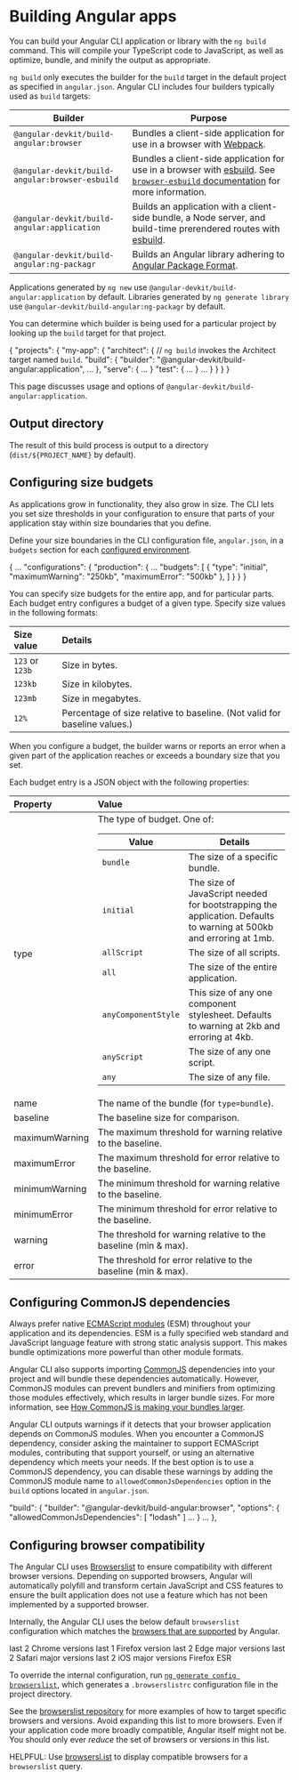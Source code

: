 # Building Angular apps

You can build your Angular CLI application or library with the `ng build` command.
This will compile your TypeScript code to JavaScript, as well as optimize, bundle, and minify the output as appropriate.

`ng build` only executes the builder for the `build` target in the default project as specified in `angular.json`.
Angular CLI includes four builders typically used as `build` targets:

| Builder                                         | Purpose                                                                                                                                                                           |
| ----------------------------------------------- | --------------------------------------------------------------------------------------------------------------------------------------------------------------------------------- |
| `@angular-devkit/build-angular:browser`         | Bundles a client-side application for use in a browser with [Webpack](https://webpack.js.org/).                                                                                   |
| `@angular-devkit/build-angular:browser-esbuild` | Bundles a client-side application for use in a browser with [esbuild](https://esbuild.github.io/). See [`browser-esbuild` documentation](tools/cli/esbuild) for more information. |
| `@angular-devkit/build-angular:application`     | Builds an application with a client-side bundle, a Node server, and build-time prerendered routes with [esbuild](https://esbuild.github.io/).                                     |
| `@angular-devkit/build-angular:ng-packagr`      | Builds an Angular library adhering to [Angular Package Format](tools/libraries/angular-package-format).                                                                           |

Applications generated by `ng new` use `@angular-devkit/build-angular:application` by default.
Libraries generated by `ng generate library` use `@angular-devkit/build-angular:ng-packagr` by default.

You can determine which builder is being used for a particular project by looking up the `build` target for that project.

<docs-code language="json">

{
  "projects": {
    "my-app": {
      "architect": {
        // `ng build` invokes the Architect target named `build`.
        "build": {
          "builder": "@angular-devkit/build-angular:application",
          &hellip;
        },
        "serve": { &hellip; }
        "test": { &hellip; }
        &hellip;
      }
    }
  }
}

</docs-code>

This page discusses usage and options of `@angular-devkit/build-angular:application`.

## Output directory

The result of this build process is output to a directory (`dist/${PROJECT_NAME}` by default).

## Configuring size budgets

As applications grow in functionality, they also grow in size.
The CLI lets you set size thresholds in your configuration to ensure that parts of your application stay within size boundaries that you define.

Define your size boundaries in the CLI configuration file, `angular.json`, in a `budgets` section for each [configured environment](tools/cli/environments).

<docs-code language="json">

{
  &hellip;
  "configurations": {
    "production": {
      &hellip;
      "budgets": [
        {
          "type": "initial",
          "maximumWarning": "250kb",
          "maximumError": "500kb"
        },
      ]
    }
  }
}

</docs-code>

You can specify size budgets for the entire app, and for particular parts.
Each budget entry configures a budget of a given type.
Specify size values in the following formats:

| Size value      | Details                                                                     |
| :-------------- | :-------------------------------------------------------------------------- |
| `123` or `123b` | Size in bytes.                                                              |
| `123kb`         | Size in kilobytes.                                                          |
| `123mb`         | Size in megabytes.                                                          |
| `12%`           | Percentage of size relative to baseline. \(Not valid for baseline values.\) |

When you configure a budget, the builder warns or reports an error when a given part of the application reaches or exceeds a boundary size that you set.

Each budget entry is a JSON object with the following properties:

| Property       | Value                                                                                                                                                                                                                                                                                                                                                                                                                                                                                                                                                                                                                                                                                                                                                                                                                                                                                    |
| :------------- | :--------------------------------------------------------------------------------------------------------------------------------------------------------------------------------------------------------------------------------------------------------------------------------------------------------------------------------------------------------------------------------------------------------------------------------------------------------------------------------------------------------------------------------------------------------------------------------------------------------------------------------------------------------------------------------------------------------------------------------------------------------------------------------------------------------------------------------------------------------------------------------------- |
| type           | The type of budget. One of: <table> <thead> <tr> <th> Value </th> <th> Details </th> </tr> </thead> <tbody> <tr> <td> <code>bundle</code> </td> <td> The size of a specific bundle. </td> </tr> <tr> <td> <code>initial</code> </td> <td> The size of JavaScript needed for bootstrapping the application. Defaults to warning at 500kb and erroring at 1mb. </td> </tr> <tr> <td> <code>allScript</code> </td> <td> The size of all scripts. </td> </tr> <tr> <td> <code>all</code> </td> <td> The size of the entire application. </td> </tr> <tr> <td> <code>anyComponentStyle</code> </td> <td> This size of any one component stylesheet. Defaults to warning at 2kb and erroring at 4kb. </td> </tr> <tr> <td> <code>anyScript</code> </td> <td> The size of any one script. </td> </tr> <tr> <td> <code>any</code> </td> <td> The size of any file. </td> </tr> </tbody> </table> |
| name           | The name of the bundle (for `type=bundle`).                                                                                                                                                                                                                                                                                                                                                                                                                                                                                                                                                                                                                                                                                                                                                                                                                                              |
| baseline       | The baseline size for comparison.                                                                                                                                                                                                                                                                                                                                                                                                                                                                                                                                                                                                                                                                                                                                                                                                                                                        |
| maximumWarning | The maximum threshold for warning relative to the baseline.                                                                                                                                                                                                                                                                                                                                                                                                                                                                                                                                                                                                                                                                                                                                                                                                                              |
| maximumError   | The maximum threshold for error relative to the baseline.                                                                                                                                                                                                                                                                                                                                                                                                                                                                                                                                                                                                                                                                                                                                                                                                                                |
| minimumWarning | The minimum threshold for warning relative to the baseline.                                                                                                                                                                                                                                                                                                                                                                                                                                                                                                                                                                                                                                                                                                                                                                                                                              |
| minimumError   | The minimum threshold for error relative to the baseline.                                                                                                                                                                                                                                                                                                                                                                                                                                                                                                                                                                                                                                                                                                                                                                                                                                |
| warning        | The threshold for warning relative to the baseline (min & max).                                                                                                                                                                                                                                                                                                                                                                                                                                                                                                                                                                                                                                                                                                                                                                                                                          |
| error          | The threshold for error relative to the baseline (min & max).                                                                                                                                                                                                                                                                                                                                                                                                                                                                                                                                                                                                                                                                                                                                                                                                                            |

## Configuring CommonJS dependencies

Always prefer native [ECMAScript modules](https://developer.mozilla.org/docs/Web/JavaScript/Reference/Statements/import) (ESM) throughout your application and its dependencies.
ESM is a fully specified web standard and JavaScript language feature with strong static analysis support. This makes bundle optimizations more powerful than other module formats.

Angular CLI also supports importing [CommonJS](https://nodejs.org/api/modules.html) dependencies into your project and will bundle these dependencies automatically.
However, CommonJS modules can prevent bundlers and minifiers from optimizing those modules effectively, which results in larger bundle sizes.
For more information, see [How CommonJS is making your bundles larger](https://web.dev/commonjs-larger-bundles).

Angular CLI outputs warnings if it detects that your browser application depends on CommonJS modules.
When you encounter a CommonJS dependency, consider asking the maintainer to support ECMAScript modules, contributing that support yourself, or using an alternative dependency which meets your needs.
If the best option is to use a CommonJS dependency, you can disable these warnings by adding the CommonJS module name to `allowedCommonJsDependencies` option in the `build` options located in `angular.json`.

<docs-code language="json">

"build": {
  "builder": "@angular-devkit/build-angular:browser",
  "options": {
     "allowedCommonJsDependencies": [
        "lodash"
     ]
     &hellip;
   }
   &hellip;
},

</docs-code>

## Configuring browser compatibility

The Angular CLI uses [Browserslist](https://github.com/browserslist/browserslist) to ensure compatibility with different browser versions.
Depending on supported browsers, Angular will automatically polyfill and transform certain JavaScript and CSS features to ensure the built application does not use a feature which has not been implemented by a supported browser.

Internally, the Angular CLI uses the below default `browserslist` configuration which matches the [browsers that are supported](reference/versions#browser-support) by Angular.

<docs-code language="text">

last 2 Chrome versions
last 1 Firefox version
last 2 Edge major versions
last 2 Safari major versions
last 2 iOS major versions
Firefox ESR

</docs-code>

To override the internal configuration, run [`ng generate config browserslist`](cli/generate#config-command), which generates a `.browserslistrc` configuration file in the project directory.

See the [browserslist repository](https://github.com/browserslist/browserslist) for more examples of how to target specific browsers and versions.
Avoid expanding this list to more browsers. Even if your application code more broadly compatible, Angular itself might not be.
You should only ever _reduce_ the set of browsers or versions in this list.

HELPFUL: Use [browsersl.ist](https://browsersl.ist) to display compatible browsers for a `browserslist` query.
